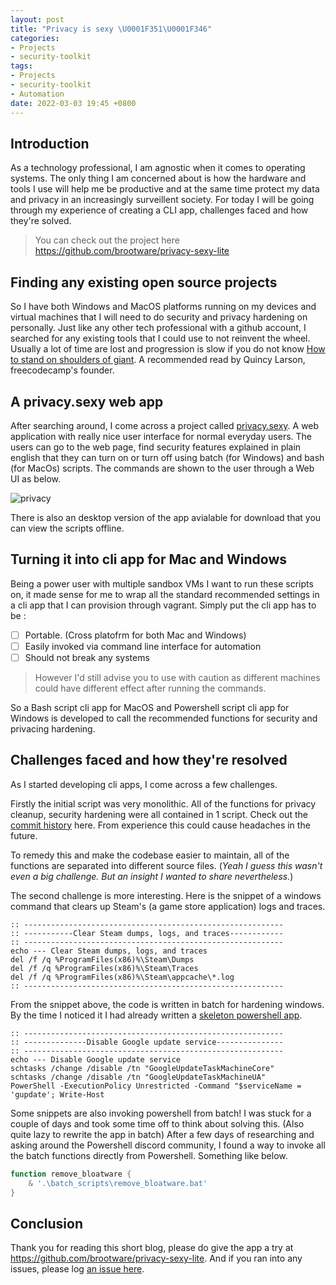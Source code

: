 ```yaml
---
layout: post
title: "Privacy is sexy \U0001F351\U0001F346"
categories:
- Projects
- security-toolkit
tags:
- Projects
- security-toolkit
- Automation
date: 2022-03-03 19:45 +0800
---
```

## Introduction

As a technology professional, I am agnostic when it comes to operating systems. The only thing I am concerned about is how the hardware and tools I use will help me be productive and at the same time protect my data and privacy in an increasingly surveillent society. For today I will be going through my experience of creating a CLI app, challenges faced and how they're solved.

> You can check out the project here <https://github.com/brootware/privacy-sexy-lite>

## Finding any existing open source projects

So I have both Windows and MacOS platforms running on my devices and virtual machines that I will need to do security and privacy hardening on personally. Just like any other tech professional with a github account, I searched for any existing tools that I could use to not reinvent the wheel. Usually a lot of time are lost and progression is slow if you do not know [How to stand on shoulders of giant](https://www.freecodecamp.org/news/how-to-stand-on-shoulders-16e8cfbc127b/). A recommended read by Quincy Larson, freecodecamp's founder.

## A privacy.sexy web app

After searching around, I come across a project called [privacy.sexy](https://privacy.sexy). A web application with really nice user interface for normal everyday users. The users can go to the web page, find security features explained in plain english that they can turn on or turn off using batch (for Windows) and bash (for MacOs) scripts. The commands are shown to the user through a Web UI as below.

![privacy](https://bn1304files.storage.live.com/y4m__zDGxSSnWqMd9bHqBgki23x0NllXa3rQxVyv50LTsDUt84fTRSGpqx40tr8-kGz4H6zwoVlpp-bYHmmE7AQfJH-D__c7S_mDnHslYDh8V5U9LFzkdp1wN_kXnskoUaWffTLDGE_AvXmbC53jO4rv2fMn9uBCjhlHMNegiwH1U0sD9vlvhxhhEdDOsNjR2-I?width=2720&height=1512&cropmode=none)

There is also an desktop version of the app avialable for download that you can view the scripts offline.

## Turning it into cli app for Mac and Windows

Being a power user with multiple sandbox VMs I want to run these scripts on, it made sense for me to wrap all the standard recommended settings in a cli app that I can provision through vagrant. Simply put the cli app has to be :

- [ ] Portable. (Cross platofrm for both Mac and Windows)
- [ ] Easily invoked via command line interface for automation
- [ ] Should not break any systems

> However I'd still advise you to use with caution as different machines could have different effect after running the commands.

So a Bash script cli app for MacOS and Powershell script cli app for Windows is developed to call the recommended functions for security and privacing hardening.

## Challenges faced and how they're resolved

As I started developing cli apps, I come across a few challenges.

Firstly the initial script was very monolithic. All of the functions for privacy cleanup, security hardening were all contained in 1 script. Check out the [commit history](https://github.com/brootware/privacy-sexy-lite/commit/b59d1d3398cbe180b28bf089b538328321f0fa1c#diff-78cab4b59ce0ad211b75d3bd17bbf1eec2bede97ae38cec7c66b878e7d7ad69b) here. From experience this could cause headaches in the future.

To remedy this and make the codebase easier to maintain, all of the functions are separated into different source files. (*Yeah I guess this wasn't even a big challenge. But an insight I wanted to share nevertheless.*)

The second challenge is more interesting. Here is the snippet of a windows command that clears up Steam's (a game store application) logs and traces.

```batch
:: ----------------------------------------------------------
:: -----------Clear Steam dumps, logs, and traces------------
:: ----------------------------------------------------------
echo --- Clear Steam dumps, logs, and traces
del /f /q %ProgramFiles(x86)%\Steam\Dumps
del /f /q %ProgramFiles(x86)%\Steam\Traces
del /f /q %ProgramFiles(x86)%\Steam\appcache\*.log
:: ----------------------------------------------------------
```

From the snippet above, the code is written in batch for hardening windows. By the time I noticed it I had already written a [skeleton powershell app](https://github.com/brootware/privacy-sexy-lite/commit/d7a89a54b6cdd862987bd4299dd5c8260704aae5#diff-10126262829c326f04f356abf49c3c8d3ae2d1024a048e0d39e7dace120db29f).

```batch
:: ----------------------------------------------------------
:: --------------Disable Google update service---------------
:: ----------------------------------------------------------
echo --- Disable Google update service
schtasks /change /disable /tn "GoogleUpdateTaskMachineCore"
schtasks /change /disable /tn "GoogleUpdateTaskMachineUA"
PowerShell -ExecutionPolicy Unrestricted -Command "$serviceName = 'gupdate'; Write-Host
```

Some snippets are also invoking powershell from batch! I was stuck for a couple of days and took some time off to think about solving this. (Also quite lazy to rewrite the app in batch) After a few days of researching and asking around the Powershell discord community, I found a way to invoke all the batch functions directly from Powershell. Something like below.

```powershell
function remove_bloatware {
    & '.\batch_scripts\remove_bloatware.bat'
}
```

## Conclusion

Thank you for reading this short blog, please do give the app a try at <https://github.com/brootware/privacy-sexy-lite>. And if you ran into any issues, please log [an issue here](https://github.com/brootware/privacy-sexy-lite/issues).
